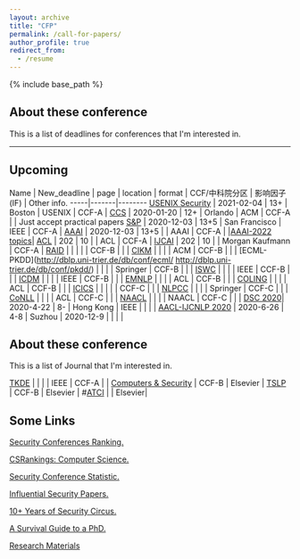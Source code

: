 ```yaml
---
layout: archive
title: "CFP"
permalink: /call-for-papers/
author_profile: true
redirect_from:
  - /resume
---
```


{% include base_path %}

## About these conference

This is a list of deadlines for conferences that I'm interested in.

---

## Upcoming

Name | New_deadline | page | location | format | CCF/中科院分区 | 影响因子(IF) | Other info.
-----|-------|--------
[USENIX Security](https://www.usenix.org/conferences/byname/108) | 2021-02-04 | 13+ | Boston | USENIX | CCF-A | 
[CCS](https://www.sigsac.org/ccs/CCS2020/) | 2020-01-20  | 12+ | Orlando | ACM | CCF-A | | Just accept practical papers
[S&P](http://www.ieee-security.org/TC/SP2021/) | 2020-12-03  | 13+5 | San Francisco | IEEE | CCF-A | 
[AAAI](http://dblp.uni-trier.de/db/conf/aaai/) | 2020-12-03  | 13+5 |   | AAAI | CCF-A | |[AAAI-2022 topics](https://aaai.org/Conferences/AAAI-22/ws22workshops/)| 
[ACL](http://dblp.uni-trier.de/db/conf/acl/) | 202  | 10 |   | ACL | CCF-A | 
[IJCAI](http://dblp.uni-trier.de/db/conf/ijcai/) | 202  | 10 |   | Morgan Kaufmann | CCF-A | 
[RAID](http://dblp.uni-trier.de/db/conf/raid/) | | | | | CCF-B | | |
[CIKM](http://dblp.uni-trier.de/db/conf/cikm/) | | | | ACM | CCF-B | | |
[ECML-PKDD](http://dblp.uni-trier.de/db/conf/ecml/ http://dblp.uni-trier.de/db/conf/pkdd/)  | | | | Springer | CCF-B | | |
[ISWC](http://dblp.uni-trier.de/db/conf/semweb/)  | | | | IEEE | CCF-B | |  |
[ICDM](http://dblp.uni-trier.de/db/conf/icdm/) | | | | IEEE | CCF-B | |  |
[EMNLP](http://dblp.uni-trier.de/db/conf/emnlp/) | | | | ACL | CCF-B | |  |
[COLING](http://dblp.uni-trier.de/db/conf/coling/) | | | | ACL | CCF-B | |  |
[ICICS](http://dblp.uni-trier.de/db/conf/icics/)  | | | | | CCF-C | | |
[NLPCC](https://dblp.uni-trier.de/db/conf/nlpcc/) | | | | Springer | CCF-C | |  |
[CoNLL](http://dblp.uni-trier.de/db/conf/conll) | | | | ACL | CCF-C | |  |
[NAACL](http://dblp.uni-trier.de/db/conf/naacl/) | | | | NAACL | CCF-C | |  |
[DSC 2020](https://www4.comp.polyu.edu.hk/~icdsc2020/CFP.html)| 2020-4-22 | 8- | Hong Kong | IEEE | | | |
[AACL-IJCNLP 2020](http://aacl2020.org/) | 2020-6-26 | 4-8 | Suzhou | 2020-12-9 | | | |


## About these conference

This is a list of Journal that I'm interested in.

[TKDE](http://dblp.uni-trier.de/db/journals/tkde/)  |   |  |  | IEEE | CCF-A | | 
[Computers & Security](http://dblp.uni-trier.de/db/journals/compsec/) | CCF-B | Elsevier | 
[TSLP](http://dblp.uni-trier.de/db/journals/tslp/) | CCF-B | Elsevier | 
#[ATCI]() |  | Elsevier| 

## Some Links
[Security Conferences Ranking.](http://jianying.space/conference-ranking.html)

[CSRankings: Computer Science.](http://csrankings.org/#/index?all&us)

[Security Conference Statistic.](https://people.engr.tamu.edu/guofei/sec_conf_stat.htm)

[Influential Security Papers.](https://www.sec.cs.tu-bs.de/~konrieck/topnotch/)

[10+ Years of Security Circus.](http://s3.eurecom.fr/~balzarot/notes/top4_v1/)

[A Survival Guide to a PhD.](http://karpathy.github.io/2016/09/07/phd/)

[Research Materials](https://github.com/secdr/research-method)

